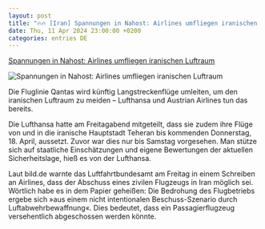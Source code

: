 ```yaml
---
layout: post
title: "🔥🔥 [Iran] Spannungen in Nahost: Airlines umfliegen iranischen Luftraum"
date: Thu, 11 Apr 2024 23:00:00 +0200
categories: entries DE
---
```

[Spannungen in Nahost: Airlines umfliegen iranischen Luftraum](https://www.spiegel.de/wirtschaft/furcht-vor-eskalation-in-nahost-erste-airlines-umfliegen-iranischen-luftraum-a-d49826c1-9de9-4415-8f12-d77058d8a495)

![Spannungen in Nahost: Airlines umfliegen iranischen Luftraum](https://cdn.prod.www.spiegel.de/images/e8f7830a-53db-49fc-8ab7-10da72db3c87_w1200_r1.778_fpx44_fpy49.jpg)

Die Fluglinie Qantas wird künftig Langstreckenflüge umleiten, um den iranischen Luftraum zu meiden – Lufthansa und Austrian Airlines tun das bereits.

Die Lufthansa hatte am Freitagabend mitgeteilt, dass sie zudem ihre Flüge von und in die iranische Hauptstadt Teheran bis kommenden Donnerstag, 18. April, aussetzt. Zuvor war dies nur bis Samstag vorgesehen. Man stütze sich auf staatliche Einschätzungen und eigene Bewertungen der aktuellen Sicherheitslage, hieß es von der Lufthansa.

Laut bild.de warnte das Luftfahrtbundesamt am Freitag in einem Schreiben an Airlines, dass der Abschuss eines zivilen Flugzeugs in Iran möglich sei. Wörtlich habe es in dem Papier geheißen: Die Bedrohung des Flugbetriebs ergebe sich »aus einem nicht intentionalen Beschuss-Szenario durch Luftabwehrbewaffnung«. Dies bedeutet, dass ein Passagierflugzeug versehentlich abgeschossen werden könnte.

